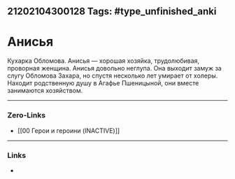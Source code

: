21202104300128
Tags: #type_unfinished_anki 
---
# Анисья

Кухарка Обломова. Анисья — хорошая хозяйка, трудолюбивая, проворная женщина. Анисья довольно неглупа. Она выходит замуж за слугу Обломова Захара, но спустя несколько лет умирает от холеры. Находит родственную душу в Агафье Пшеницыной, они вместе занимаются хозяйством.

---
### Zero-Links
- [[00 Герои и героини (INACTIVE)]]
---
### Links
-